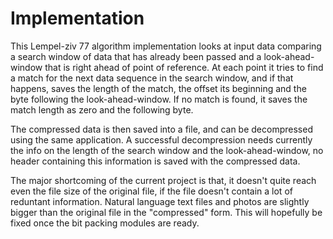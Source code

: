 # Implementation

This Lempel-ziv 77 algorithm implementation looks at input data comparing a search window of data that has already been passed and a look-ahead-window that is right ahead of point of reference. At each point it tries to find a match for the next data sequence in the search window, and if that happens, saves the length of the match, the offset its beginning and the byte following the look-ahead-window. If no match is found, it saves the match length as zero and the following byte.

The compressed data is then saved into a file, and can be decompressed using the same application. A successful decompression needs currently the info on the length of the search window and the look-ahead-window, no header containing this information is saved with the compressed data.

The major shortcoming of the current project is that, it doesn't quite reach even the file size of the original file, if the file doesn't contain a lot of reduntant information. Natural language text files and photos are slightly bigger than the original file in the "compressed" form. This will hopefully be fixed once the bit packing modules are ready.
